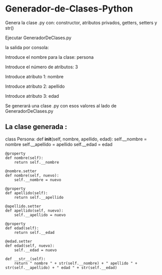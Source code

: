 # Generador-de-Clases-Python
Genera  la clase .py con: constructor, atributos privados, getters, setters y str()

Ejecutar GeneradorDeClases.py 

la salida por consola:




Introduce el nombre para la clase: persona 

Introduce el número de atributos: 3

Introduce atributo 1: nombre

Introduce atributo 2: apellido

Introduce atributo 3: edad



Se generará una clase .py con esos valores al lado de GeneradorDeClases.py 

La clase generada :
----------------------------------------------------------------


class Persona:
    def __init__(self, nombre, apellido, edad):
        self.__nombre = nombre
        self.__apellido = apellido
        self.__edad = edad

    @property
    def nombre(self):
        return self.__nombre

    @nombre.setter
    def nombre(self, nuevo):
        self.__nombre = nuevo

    @property
    def apellido(self):
        return self.__apellido

    @apellido.setter
    def apellido(self, nuevo):
        self.__apellido = nuevo

    @property
    def edad(self):
        return self.__edad

    @edad.setter
    def edad(self, nuevo):
        self.__edad = nuevo

    def __str__(self):
        return " nombre " + str(self.__nombre) + " apellido " + str(self.__apellido) + " edad " + str(self.__edad)
